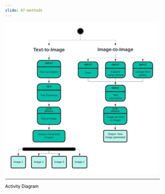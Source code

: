 ```yaml
---
slide: 07-methods 
---
```


<img src="images/SystemDiagramNew.png" alt="SystemDesign" width="500"/>

___
<div style="color:black">
    Activity Diagram
</div>
